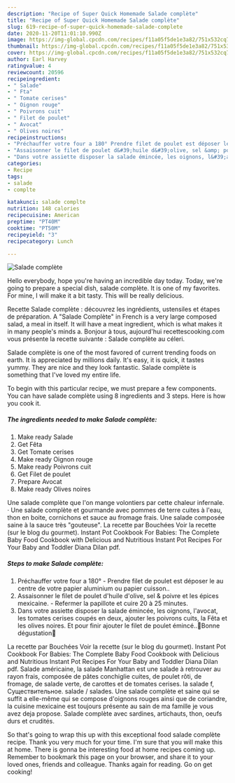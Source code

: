 ```yaml
---
description: "Recipe of Super Quick Homemade Salade complète"
title: "Recipe of Super Quick Homemade Salade complète"
slug: 619-recipe-of-super-quick-homemade-salade-complete
date: 2020-11-20T11:01:10.990Z
image: https://img-global.cpcdn.com/recipes/f11a05f5de1e3a82/751x532cq70/salade-complete-photo-principale-de-la-recette.jpg
thumbnail: https://img-global.cpcdn.com/recipes/f11a05f5de1e3a82/751x532cq70/salade-complete-photo-principale-de-la-recette.jpg
cover: https://img-global.cpcdn.com/recipes/f11a05f5de1e3a82/751x532cq70/salade-complete-photo-principale-de-la-recette.jpg
author: Earl Harvey
ratingvalue: 4
reviewcount: 20596
recipeingredient:
- " Salade"
- " Fta"
- " Tomate cerises"
- " Oignon rouge"
- " Poivrons cuit"
- " Filet de poulet"
- " Avocat"
- " Olives noires"
recipeinstructions:
- "Préchauffer votre four a 180° Prendre filet de poulet est déposer le au centre de votre papier aluminium ou papier cuisson.."
- "Assaisonner le filet de poulet d&#39;huile d&#39;olive, sel &amp; poivre et les épices mexicaine. Refermer la papillote et cuire 20 à 25 minutes."
- "Dans votre assiette disposer la salade émincée, les oignons, l&#39;avocat, les tomates cerises coupés en deux, ajouter les poivrons cuits, la Fêta et les olives noires. Et pour finir ajouter le filet de poulet émincé..🌸Bonne dégustation🌸"
categories:
- Recipe
tags:
- salade
- complte

katakunci: salade complte 
nutrition: 148 calories
recipecuisine: American
preptime: "PT40M"
cooktime: "PT50M"
recipeyield: "3"
recipecategory: Lunch

---
```



![Salade complète](https://img-global.cpcdn.com/recipes/f11a05f5de1e3a82/751x532cq70/salade-complete-photo-principale-de-la-recette.jpg)

Hello everybody, hope you're having an incredible day today. Today, we're going to prepare a special dish, salade complète. It is one of my favorites. For mine, I will make it a bit tasty. This will be really delicious.

Recette Salade complète : découvrez les ingrédients, ustensiles et étapes de préparation. A &#34;Salade Complète&#34; in French is a very large composed salad, a meal in itself. It will have a meat ingredient, which is what makes it in many people&#39;s minds a. Bonjour à tous, aujourd&#39;hui recettescooking.com vous présente la recette suivante : Salade complète au céleri.

Salade complète is one of the most favored of current trending foods on earth. It is appreciated by millions daily. It's easy, it is quick, it tastes yummy. They are nice and they look fantastic. Salade complète is something that I've loved my entire life.


To begin with this particular recipe, we must prepare a few components. You can have salade complète using 8 ingredients and 3 steps. Here is how you cook it.

<!--inarticleads1-->

##### The ingredients needed to make Salade complète:

1. Make ready  Salade
1. Get  Fêta
1. Get  Tomate cerises
1. Make ready  Oignon rouge
1. Make ready  Poivrons cuit
1. Get  Filet de poulet
1. Prepare  Avocat
1. Make ready  Olives noires


Une salade complète que l&#39;on mange volontiers par cette chaleur infernale. · Une salade complète et gourmande avec pommes de terre cuites à l&#39;eau, thon en boite, cornichons et sauce au fromage frais. Une salade composée saine à la sauce très &#34;gouteuse&#34;. La recette par Bouchées Voir la recette (sur le blog du gourmet). Instant Pot Cookbook For Babies: The Complete Baby Food Cookbook with Delicious and Nutritious Instant Pot Recipes For Your Baby and Toddler Diana Dilan pdf. 

<!--inarticleads2-->

##### Steps to make Salade complète:

1. Préchauffer votre four a 180° - Prendre filet de poulet est déposer le au centre de votre papier aluminium ou papier cuisson..
1. Assaisonner le filet de poulet d&#39;huile d&#39;olive, sel &amp; poivre et les épices mexicaine. - Refermer la papillote et cuire 20 à 25 minutes.
1. Dans votre assiette disposer la salade émincée, les oignons, l&#39;avocat, les tomates cerises coupés en deux, ajouter les poivrons cuits, la Fêta et les olives noires. Et pour finir ajouter le filet de poulet émincé..🌸Bonne dégustation🌸


La recette par Bouchées Voir la recette (sur le blog du gourmet). Instant Pot Cookbook For Babies: The Complete Baby Food Cookbook with Delicious and Nutritious Instant Pot Recipes For Your Baby and Toddler Diana Dilan pdf. Salade américaine, la salade Manhattan est une salade à retrouver au rayon frais, composée de pâtes conchiglie cuites, de poulet rôti, de fromage, de salade verte, de carottes et de tomates cerises. la salade f, Существительное. salade / salades. Une salade complète et saine qui se suffit a elle-même qui se compose d&#39;oignons rouges ainsi que de coriandre, la cuisine mexicaine est toujours présente au sain de ma famille je vous avez deja propose. Salade complète avec sardines, artichauts, thon, oeufs durs et crudités. 

So that's going to wrap this up with this exceptional food salade complète recipe. Thank you very much for your time. I'm sure that you will make this at home. There is gonna be interesting food at home recipes coming up. Remember to bookmark this page on your browser, and share it to your loved ones, friends and colleague. Thanks again for reading. Go on get cooking!
